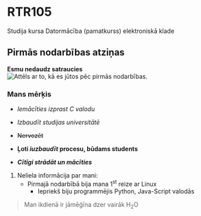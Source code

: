 # RTR105
Studija kursa Datormācība (pamatkurss) elektroniskā klade

## Pirmās nodarbības atziņas
**Esmu nedaudz satraucies**
![Attēls ar to, kā es jūtos pēc pirmās nodarbības.](https://vectorportal.com/storage/KkAWxEsRaTRjdsTVPoNJFrR9Hqrxk9j7iYeVqfsz.jpg)

### Mans mērķis
- _Iemācīties izprast C valodu_

- *Izbaudīt studijas universitātē*

- ~~Nervozēt~~

- **Ļoti _iuzbaudīt_ procesu, būdams students**

- ***Cītīgi strādāt un mācīties***
 
1. Neliela informācija par mani:
   - Pirmajā nodarbībā bija mana 1<sup>st</sup> reize ar Linux
     - Iepriekš biju programmējis Python, Java-Script valodās
> Man ikdienā ir jāmēģīna dzer vairāk H<sub>2</sub>O
